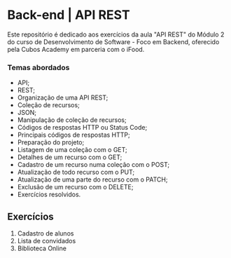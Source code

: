 # Back-end | API REST

Este repositório é dedicado aos exercícios da aula "API REST" do Módulo 2 do curso de Desenvolvimento de Software - Foco em Backend, oferecido pela Cubos Academy em parceria com o iFood.

### Temas abordados

- API;
- REST;
- Organização de uma API REST;
- Coleção de recursos;
- JSON;
- Manipulação de coleção de recursos;
- Códigos de respostas HTTP ou Status Code;
- Principais códigos de respostas HTTP;
- Preparação do projeto;
- Listagem de uma coleção com o GET;
- Detalhes de um recurso com o GET;
- Cadastro de um recurso numa coleção com o POST;
- Atualização de todo recurso com o PUT;
- Atualização de uma parte do recurso com o PATCH;
- Exclusão de um recurso com o DELETE;
- Exercícios resolvidos.

## Exercícios

1. Cadastro de alunos
2. Lista de convidados
3. Biblioteca Online
